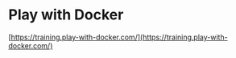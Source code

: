 # Play with Docker

[https://training.play-with-docker.com/](https://training.play-with-docker.com/)


